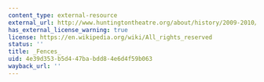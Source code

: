 ```yaml
---
content_type: external-resource
external_url: http://www.huntingtontheatre.org/about/history/2009-2010/Fences/
has_external_license_warning: true
license: https://en.wikipedia.org/wiki/All_rights_reserved
status: ''
title: _Fences_
uid: 4e39d353-b5d4-47ba-bdd8-4e6d4f59b063
wayback_url: ''
---
```

